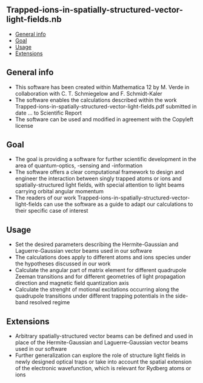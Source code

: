 ## Trapped-ions-in-spatially-structured-vector-light-fields.nb
* [General info](#general-info)
* [Goal](#goal)
* [Usage](#usage)
* [Extensions](#extensions)

## General info
* This software has been created within Mathematica 12 by M. Verde in collaboration with C. T. Schmiegelow and F. Schmidt-Kaler
* The software enables the calculations described within the work Trapped-ions-in-spatially-structured-vector-light-fields.pdf submitted in date ... to Scientific Report
* The software can be used and modified in agreement with the Copyleft license

## Goal
* The goal is providing a software for further scientific development in the area of quantum-optics, -sensing and -information
* The software offers a clear computational framework to design and engineer the interaction between singly trapped atoms or ions and spatially-structured light fields, with special attention to light beams carrying orbital angular momentum
* The readers of our work Trapped-ions-in-spatially-structured-vector-light-fields can use the software as a guide to adapt our calculations to their specific case of interest 

## Usage
* Set the desired parameters describing the Hermite-Gaussian and Laguerre-Gaussian vector beams used in our software
* The calculations does apply to different atoms and ions species under the hypotheses discussed in our work
* Calculate the angular part of matrix element for different quadrupole Zeeman transitions and for different geometries of light propagation direction and magnetic field quantization axis
* Calculate the strenght of motional excitations occurring along the quadrupole transitions under different trapping potentials in the side-band resolved regime

## Extensions
* Arbitrary spatially-structured vector beams can be defined and used in place of the Hermite-Gaussian and Laguerre-Gaussian vector beams used in our software
* Further generalization can explore the role of structure light fields in newly designed optical traps or take into account the spatial extension of the electronic wavefunction, which is relevant for Rydberg atoms or ions
